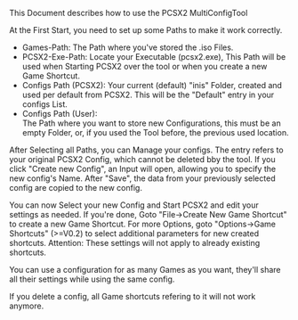 This Document describes how to use the PCSX2 MultiConfigTool

At the First Start, you need to set up some Paths to make it work correctly.
- Games-Path: 
  The Path where you've stored the .iso Files.
- PCSX2-Exe-Path: 
  Locate your Executable (pcsx2.exe), This Path will be used when Starting PCSX2 over the tool or when you create a new Game Shortcut.
- Configs Path (PCSX2):
  Your current (default) "inis" Folder, created and used per default from PCSX2. This will be the "Default" entry in your configs List.
- Configs Path (User):  
  The Path where you want to store new Configurations, this must be an empty Folder, or, if you used the Tool before, the previous used location.
  
After Selecting all Paths, you can Manage your configs. The <Default> entry refers to your original PCSX2 Config, which cannot be deleted bby the tool.
If you click "Create new Config", an Input will open, allowing you to specify the new config's Name. 
After "Save", the data from your previously selected config are copied to the new config.

You can now Select your new Config and Start PCSX2 and edit your settings as needed. If you're done, Goto "File->Create New Game Shortcut" to create a new Game Shortcut.
For more Options, goto "Options->Game Shortcuts" (>=V0.2) to select additional parameters for new created shortcuts. Attention: These settings will not apply to already existing shortcuts.

You can use a configuration for as many Games as you want, they'll share all their settings while using the same config.

If you delete a config, all Game shortcuts refering to it will not work anymore.
